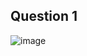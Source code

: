 
## Question 1
![image](https://github.com/Balekundribhakti/leetcode-python-easy/assets/166371317/a63e84ea-46b2-4e30-b038-eef7936aee66)
